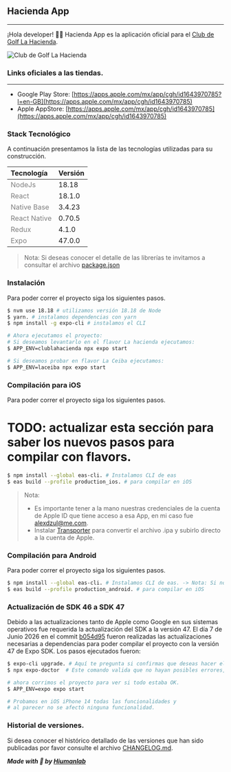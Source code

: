 ## Hacienda App
---------

¡Hola developer! 👋🏻 Hacienda App es la aplicación oficial para el [Club de Golf La Hacienda](https://clubdegolflahacienda.com/).

![Club de Golf La Hacienda](https://www.clubdegolflahacienda.com/images/captura%20de%20pantalla%202019-07-30%20a%20las%20112255.png?crc=467674511 "Club de Golf La Hacienda")

### Links oficiales a las tiendas.
--------

* Google Play Store: [https://apps.apple.com/mx/app/cgh/id1643970785?l=en-GB](https://apps.apple.com/mx/app/cgh/id1643970785)
* Apple AppStore: [https://apps.apple.com/mx/app/cgh/id1643970785](https://apps.apple.com/mx/app/cgh/id1643970785)


### Stack Tecnológico
A continuación presentamos la lista de las tecnologías utilizadas para su construcción.

| Tecnología | Versión |
| :------------| :----------- |
| <span style="color:grey">NodeJs</span>| 18.18 |
| <span style="color:grey">React</span>| 18.1.0 |
| <span style="color:grey">Native Base</span>| 3.4.23 |
| <span style="color:grey">React Native</span>| 0.70.5 |
| <span style="color:grey">Redux</span>| 4.1.0 |
| <span style="color:grey">Expo</span>| 47.0.0 |

> Nota: Si deseas conocer el detalle de las librerías te invitamos a consultar el archivo [package.json](https://bitbucket.org/grupohiuman/hacienda-app/src/master/package.json)

### Instalación
Para poder correr el proyecto siga los siguientes pasos.

```bash
$ nvm use 18.18 # utilizamos versión 18.18 de Node
$ yarn. # instalamos dependencias con yarn
$ npm install -g expo-cli # instalamos el CLI 

# Ahora ejecutamos el proyecto: 
# Si deseamos levantarlo en el flavor La hacienda ejecutamos: 
$ APP_ENV=clublahacienda npx expo start

# Si deseamos probar en flavor La Ceiba ejecutamos: 
$ APP_ENV=laceiba npx expo start
```

### Compilación para iOS
Para poder correr el proyecto siga los siguientes pasos.
# TODO: actualizar esta sección para saber los nuevos pasos para compilar con flavors.
```bash
$ npm install --global eas-cli. # Instalamos CLI de eas
$ eas build --profile production_ios. # para compilar en iOS
```

>Nota: 
> - Es importante tener a la mano nuestras credenciales de la cuenta de Apple ID que tiene acceso a esa App, en mi caso fue alexdzul@me.com.
> - Instalar [Transporter](https://apps.apple.com/mx/app/transporter/id1450874784) para convertir el archivo .ipa y subirlo directo a la cuenta de Apple.


### Compilación para Android
Para poder correr el proyecto siga los siguientes pasos.

```bash
$ npm install --global eas-cli. # Instalamos CLI de eas. -> Nota: Si no está instalado
$ eas build --profile production_android. # para compilar en iOS
```

### Actualización de SDK 46 a SDK 47

Debido a las actualizaciones tanto de Apple como Google en sus sistemas operativos fue requerida la actualización del SDK a la versión 47. El día 7 de Junio 2026 en el commit [b054d95](https://bitbucket.org/grupohiuman/hacienda-app/commits/b054d9510834cc7c04a077d32649fbc6619dc4cf) fueron realizadas las actualizaciones necesarias a dependencias para poder compilar el proyecto con la versión 47 de Expo SDK. Los pasos ejecutados fueron: 

```bash
$ expo-cli upgrade. # Aquí te pregunta si confirmas que deseas hacer el upgrade. Nota: Por default querrá actualizarte a la versión 48, le decimos que "NO" y elegimos la versión 47. 
$ npx expo-doctor  # Este comando valida que no hayan posibles errores, Nota: Lo ejecutamos, nos dió un warning pero no le hicimos caso. 

# ahora corrimos el proyecto para ver si todo estaba OK. 
$ APP_ENV=expo expo start

# Probamos en iOS iPhone 14 todas las funcionalidades y 
# al parecer no se afectó ninguna funcionalidad.
```


### Historial de versiones. 

Si desea conocer el histórico detallado de las versiones que han sido publicadas por favor consulte el archivo [CHANGELOG.md](https://bitbucket.org/grupohiuman/hacienda-app/src/master/CHANGELOG.md).

***Made with 💜 by [Hiumanlab](https://www.hiumanlab.com)***